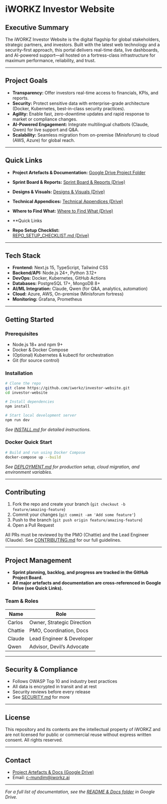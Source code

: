 # iWORKZ Investor Website

## Executive Summary

The iWORKZ Investor Website is the digital flagship for global stakeholders, strategic partners, and investors. Built with the latest web technology and a security-first approach, this portal delivers real-time data, live dashboards, and AI-powered support—all hosted on a fortress-class infrastructure for maximum performance, reliability, and trust.

---

## Project Goals

* **Transparency:** Offer investors real-time access to financials, KPIs, and reports.
* **Security:** Protect sensitive data with enterprise-grade architecture (Docker, Kubernetes, best-in-class security practices).
* **Agility:** Enable fast, zero-downtime updates and rapid response to market or compliance changes.
* **AI-Powered Engagement:** Integrate multilingual chatbots (Claude, Qwen) for live support and Q\&A.
* **Scalability:** Seamless migration from on-premise (Minisforum) to cloud (AWS, Azure) for global reach.

---

## Quick Links

* **Project Artefacts & Documentation:**
  [Google Drive Project Folder](https://drive.google.com/drive/folders/1rtNSzTJ9R56a58Fj_4Fs7d2b7bYCzZEe?usp=sharing)

* **Sprint Board & Reports:**
  [Sprint Board & Reports (Drive)](https://drive.google.com/drive/folders/1b15BuEti2rk3ejv8NDPXPpfsvm2SV3ON?usp=drive_link)

* **Designs & Visuals:**
  [Designs & Visuals (Drive)](https://drive.google.com/drive/folders/18K9bVxQ-oRioh0KPr8bBdobfQdaIpbz6?usp=drive_link)

* **Technical Appendices:**
  [Technical Appendices (Drive)](https://drive.google.com/drive/folders/1rU2HLeUjSw-B5_-xK5R1MLkaognfzUsA?usp=drive_link)

* **Where to Find What:**
  [Where to Find What (Drive)](ADD_LINK_ONCE_FILE_IS_UPLOADED)

* **Quick Links

- **Repo Setup Checklist:**  
  [REPO_SETUP_CHECKLIST.md (Drive)](https://drive.google.com/drive/folders/1pd-YOaByjXqnrvtLSlUQncioJSXUAqqH?usp=drive_link)

---

## Tech Stack

* **Frontend:** Next.js 15, TypeScript, Tailwind CSS
* **Backend/API:** Node.js 24+, Python 3.12+
* **DevOps:** Docker, Kubernetes, GitHub Actions
* **Databases:** PostgreSQL 17+, MongoDB 8+
* **AI/ML Integration:** Claude, Qwen (for Q\&A, analytics, automation)
* **Cloud:** Azure, AWS, On-premise (Minisforum fortress)
* **Monitoring:** Grafana, Prometheus

---

## Getting Started

### Prerequisites

* Node.js 18+ and npm 9+
* Docker & Docker Compose
* (Optional) Kubernetes & kubectl for orchestration
* Git (for source control)

### Installation

```bash
# Clone the repo
git clone https://github.com/iworkz/investor-website.git
cd investor-website

# Install dependencies
npm install

# Start local development server
npm run dev
```

*See [INSTALL.md](INSTALL.md) for detailed instructions.*

### Docker Quick Start

```bash
# Build and run using Docker Compose
docker-compose up --build
```

*See [DEPLOYMENT.md](DEPLOYMENT.md) for production setup, cloud migration, and environment variables.*

---

## Contributing

1. Fork the repo and create your branch (`git checkout -b feature/amazing-feature`)
2. Commit your changes (`git commit -am 'Add some feature'`)
3. Push to the branch (`git push origin feature/amazing-feature`)
4. Open a Pull Request

All PRs must be reviewed by the PMO (Chattie) and the Lead Engineer (Claude). See [CONTRIBUTING.md](CONTRIBUTING.md) for our full guidelines.

---

## Project Management

* **Sprint planning, backlog, and progress are tracked in the GitHub Project Board.**
* **All major artefacts and documentation are cross-referenced in Google Drive (see Quick Links).**

### Team & Roles

| Name    | Role                       |
| ------- | -------------------------- |
| Carlos  | Owner, Strategic Direction |
| Chattie | PMO, Coordination, Docs    |
| Claude  | Lead Engineer & Developer  |
| Qwen    | Advisor, Devil’s Advocate  |

---

## Security & Compliance

* Follows OWASP Top 10 and industry best practices
* All data is encrypted in transit and at rest
* Security reviews before every release
* See [SECURITY.md](SECURITY.md) for more

---

## License

This repository and its contents are the intellectual property of iWORKZ and are not licensed for public or commercial reuse without express written consent.
All rights reserved.

---

## Contact

* [Project Artefacts & Docs (Google Drive)](https://drive.google.com/drive/folders/1rtNSzTJ9R56a58Fj_4Fs7d2b7bYCzZEe?usp=sharing)
* Email: [c-mundim@iworkz.ai](mailto:c-mundim@iworkz.ai)

---

*For a full list of documentation, see the [README & Docs folder](https://drive.google.com/drive/folders/1pd-YOaByjXqnrvtLSlUQncioJSXUAqqH?usp=drive_link) in Google Drive.*
